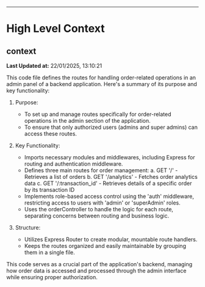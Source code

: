 

---
# High Level Context
## context
**Last Updated at:** 22/01/2025, 13:10:21

This code file defines the routes for handling order-related operations in an admin panel of a backend application. Here's a summary of its purpose and key functionality:

1. Purpose:
   - To set up and manage routes specifically for order-related operations in the admin section of the application.
   - To ensure that only authorized users (admins and super admins) can access these routes.

2. Key Functionality:
   - Imports necessary modules and middlewares, including Express for routing and authentication middleware.
   - Defines three main routes for order management:
     a. GET '/' - Retrieves a list of orders
     b. GET '/analytics' - Fetches order analytics data
     c. GET '/:transaction_id' - Retrieves details of a specific order by its transaction ID
   - Implements role-based access control using the 'auth' middleware, restricting access to users with 'admin' or 'superAdmin' roles.
   - Uses the orderController to handle the logic for each route, separating concerns between routing and business logic.

3. Structure:
   - Utilizes Express Router to create modular, mountable route handlers.
   - Keeps the routes organized and easily maintainable by grouping them in a single file.

This code serves as a crucial part of the application's backend, managing how order data is accessed and processed through the admin interface while ensuring proper authorization.
